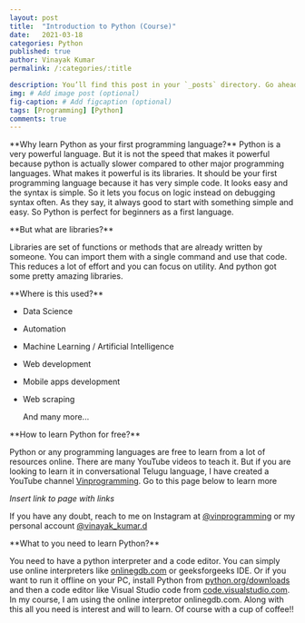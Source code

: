 ```yaml
---
layout: post
title:  "Introduction to Python (Course)"
date:   2021-03-18
categories: Python
published: true
author: Vinayak Kumar
permalink: /:categories/:title

description: You’ll find this post in your `_posts` directory. Go ahead and edit it and re-build the site to see your changes. # Add post description (optional)
img: # Add image post (optional)
fig-caption: # Add figcaption (optional)
tags: [Programming] [Python]
comments: true
---
```

<p>
**Why learn Python as your first programming language?**
Python is a very powerful language. But it is not the speed that makes it powerful because python is actually slower compared to other major programming languages. What makes it powerful is its libraries. It should be your first programming language because it has very simple code. It looks easy and the syntax is simple. So it lets you focus on logic instead on debugging syntax often. As they say, it always good to start with something simple and easy. So Python is perfect for beginners as a first language.</p>

<p>**But what are libraries?**

Libraries are set of functions or methods that are already written by someone. You can import them with a single command and use that code. This reduces a lot of effort and you can focus on utility. And python got some pretty amazing libraries.</p>

<p>**Where is this used?**

- Data Science
- Automation
- Machine Learning / Artificial Intelligence
- Web development
- Mobile apps development
- Web scraping

  And many more...</p>

<p>**How to learn Python for free?**

Python or any programming languages are free to learn from a lot of resources online. There are many YouTube videos to teach it. But if you are looking to learn it in conversational Telugu language, I have created a YouTube channel [Vinprogramming](https://www.youtube.com/). Go to this page below to learn more

  *Insert link to page with links*</p>

If you have any doubt, reach to me on Instagram at <a href="https://www.instagram.com/vinprogramming">@vinprogramming</a> or my personal account <a href="https://www.instagram.com/vinayak_kumar.d">@vinayak_kumar.d</a>

<p>**What to you need to learn Python?**

You need to have a python interpreter and a code editor. You can simply use online interpreters like [onlinegdb.com](http://onlinegdb.com) or geeksforgeeks IDE. Or if you want to run it offline on your PC, install Python from [python.org/downloads](http://python.org/downloads) and then a code editor like Visual Studio code from [code.visualstudio.com](http://code.visualstudio.com). In my course, I am using the online interpretor onlinegdb.com. Along with this all you need is interest and will to learn. Of course with a cup of coffee!!</p>
